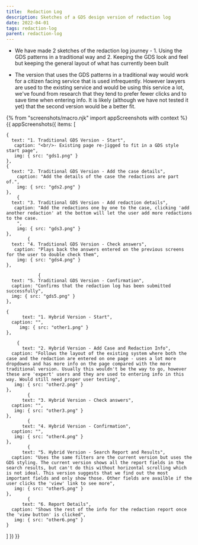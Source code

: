 ```yaml
---
title:  Redaction Log
description: Sketches of a GDS design version of redaction log
date: 2022-04-01
tags: redaction-log
parent: redaction-log 
---
```


* We have made 2 sketches of the redaction log journey - 1. Using the GDS patterns in a traditional way and 2. Keeping the GDS look and feel but keeping the general layout of what has currently been built

* The version that uses the GDS patterns in a traditional way would work for a citizen facing service that is used infrequently. However lawyers are used to the existing service and would be using this service a lot, we've found from research that they tend to prefer fewer clicks and to save time when entering info. It is likely (although we have not tested it yet) that the second version would be a better fit.


<!-- ## User needs

<b>As a prosecuter </b>
I need to find a case<br />

<b>As a prosecuter </b>
I need to do the thing<br /> -->



{% from "screenshots/macro.njk" import appScreenshots with context %}
{{ appScreenshots({
  items: [

    {
      text: "1. Traditional GDS Version - Start",
       caption: "<br/>- Existing page re-jigged to fit in a GDS style start page",
       img: { src: "gds1.png" }
    }, 
    {
      text: "2. Traditional GDS Version - Add the case details",
        caption: "Add the details of the case the redactions are part of.",
        img: { src: "gds2.png" }
    },
        {
      text: "3. Traditional GDS Version - Add redaction details",
       caption: "Add the redactions one by one to the case, clicking 'add another redaction' at the bottom will let the user add more redactions to the case.
        ",
        img: { src: "gds3.png" }
    },
            {
      text: "4. Traditional GDS Version - Check answers",
       caption: "Plays back the answers entered on the previous screens for the user to double check them",
        img: { src: "gds4.png" }
    },
    
                {
      text: "5. Traditional GDS Version - Confirmation",
      caption: "Confirms that the redaction log has been submitted successfully",
      img: { src: "gds5.png" }
    },
     
    {
          text: "1. Hybrid Version - Start",
      caption: "",
         img: { src: "other1.png" }
    },
  
        {
          text: "2. Hybrid Version - Add Case and Redaction Info",
      caption: "Follows the layout of the existing system where both the case and the redaction are entered on one page - uses a lot more dropdowns and has more info on the page compared with the more traditional version. Usually this wouldn't be the way to go, however these are 'expert' users and they are used to entering info in this way. Would still need proper user testing",
       img: { src: "other2.png" }
    },
            {
          text: "3. Hybrid Version - Check answers",
      caption: "",
       img: { src: "other3.png" }
    },
            {
          text: "4. Hybrid Version - Confirmation",
      caption: "",
       img: { src: "other4.png" }
    },
            {
          text: "5. Hybrid Version - Search Report and Results",
      caption: "Uses the same filters are the current version but uses the GDS styling. The current version shows all the report fields in the search results, but can't do this without horizontal scrolling which is not ideal. This version suggests that we find out the most important fields and only show those. Other fields are availble if the user clicks the 'view' link to see more",
       img: { src: "other5.png" }
    },
            {
          text: "6. Report Details",
      caption: "Shows the rest of the info for the redaction report once the 'view button' is clicked",
       img: { src: "other6.png" }
    }

  ]
}) }}



<!-- ## User research -->